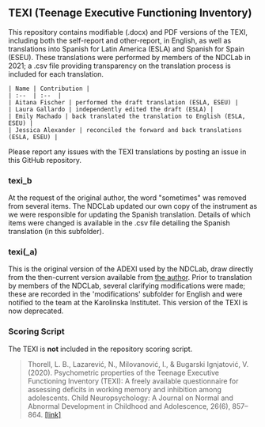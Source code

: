 ## TEXI (Teenage Executive Functioning Inventory)

This repository contains modifiable (.docx) and PDF versions of the TEXI, including both the self-report and other-report, in English, as well as translations into Spanish for Latin America (ESLA) and Spanish for Spain (ESEU). These translations were performed by members of the NDCLab in 2021; a .csv file providing transparency on the translation process is included for each translation.

    | Name | Contribution |
    | :--  | :--  |
    | Aitana Fischer | performed the draft translation (ESLA, ESEU) |
    | Laura Gallardo | independently edited the draft (ESLA) |
    | Emily Machado | back translated the translation to English (ESLA, ESEU) |
    | Jessica Alexander | reconciled the forward and back translations (ESLA, ESEU) |

Please report any issues with the TEXI translations by posting an issue in this GitHub repository.


### texi_b
At the request of the original author, the word "sometimes" was removed from several items.  The NDCLab updated our own copy of the instrument as we were responsible for updating the Spanish translation. Details of which items were changed is available in the .csv file detailing the Spanish translation (in this subfolder).

### texi(_a)
This is the original version of the ADEXI used by the NDCLab, draw directly from the then-current version available from [the author](https://chexi.se/).  Prior to translation by members of the NDCLab, several clarifying modifications were made; these are recorded in the 'modifications' subfolder for English and were notified to the team at the Karolinska Institutet.  This version of the TEXI is now deprecated.


### Scoring Script
The TEXI is **not** included in the repository scoring script.

> Thorell, L. B., Lazarević, N., Milovanović, I., & Bugarski Ignjatović, V. (2020). Psychometric properties of the Teenage Executive Functioning Inventory (TEXI): A freely available questionnaire for assessing deficits in working memory and inhibition among adolescents. Child Neuropsychology: A Journal on Normal and Abnormal Development in Childhood and Adolescence, 26(6), 857–864. [[link]](https://pubmed.ncbi.nlm.nih.gov/32090688/)